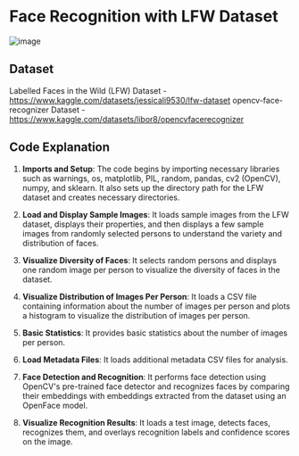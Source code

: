 # Face Recognition with LFW Dataset

![image](https://github.com/TITHI-KHAN/Face-Recognition-with-LFW-Dataset/assets/65033964/1185f570-b750-4408-8978-91adfe3841b7)

## Dataset

Labelled Faces in the Wild (LFW) Dataset - https://www.kaggle.com/datasets/jessicali9530/lfw-dataset
opencv-face-recognizer Dataset - https://www.kaggle.com/datasets/libor8/opencvfacerecognizer

## Code Explanation

1. **Imports and Setup**: The code begins by importing necessary libraries such as warnings, os, matplotlib, PIL, random, pandas, cv2 (OpenCV), numpy, and sklearn. It also sets up the directory path for the LFW dataset and creates necessary directories.

2. **Load and Display Sample Images**: It loads sample images from the LFW dataset, displays their properties, and then displays a few sample images from randomly selected persons to understand the variety and distribution of faces.

3. **Visualize Diversity of Faces**: It selects random persons and displays one random image per person to visualize the diversity of faces in the dataset.

4. **Visualize Distribution of Images Per Person**: It loads a CSV file containing information about the number of images per person and plots a histogram to visualize the distribution of images per person.

5. **Basic Statistics**: It provides basic statistics about the number of images per person.

6. **Load Metadata Files**: It loads additional metadata CSV files for analysis.

7. **Face Detection and Recognition**: It performs face detection using OpenCV's pre-trained face detector and recognizes faces by comparing their embeddings with embeddings extracted from the dataset using an OpenFace model.

8. **Visualize Recognition Results**: It loads a test image, detects faces, recognizes them, and overlays recognition labels and confidence scores on the image.
